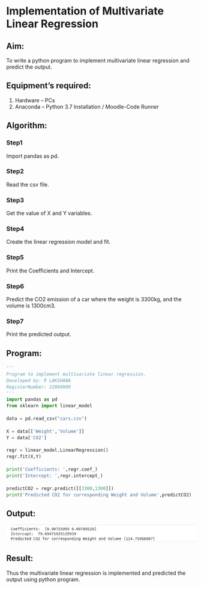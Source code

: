 # Implementation of Multivariate Linear Regression
## Aim:
To write a python program to implement multivariate linear regression and predict the output.
## Equipment’s required:
1.	Hardware – PCs
2.	Anaconda – Python 3.7 Installation / Moodle-Code Runner
## Algorithm:
### Step1
Import pandas as pd.

### Step2
Read the csv file.

### Step3
Get the value of X and Y variables.

### Step4
Create the linear regression model and fit.

### Step5
Print the Coefficients and Intercept.

### Step6
Predict the CO2 emission of a car where the weight is 3300kg, and the volume is 1300cm3.

### Step7
Print the predicted output.

## Program:
```python
'''
Program to implement multivariate linear regression.
Developed by: R LAKSHANA
RegisterNumber: 22004909
'''
import pandas as pd
from sklearn import linear_model

data = pd.read_csv("cars.csv")

X = data[['Weight','Volume']]
Y = data['CO2']

regr = linear_model.LinearRegression()
regr.fit(X,Y)

print('Coefficients: ',regr.coef_)
print('Intercept: ',regr.intercept_)

predictCO2 = regr.predict([[3300,1300]])
print('Predicted CO2 for corresponding Weight and Volume',predictCO2)
```
## Output:

![output](/Output.png)

## Result:
Thus the multivariate linear regression is implemented and predicted the output using python program.